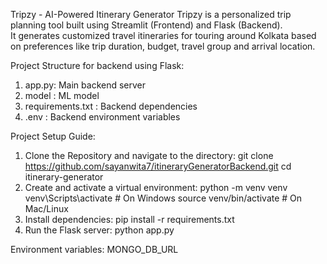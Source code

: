 Tripzy - AI-Powered Itinerary Generator
Tripzy is a personalized trip planning tool built using Streamlit (Frontend) and Flask (Backend).  
It generates customized travel itineraries for touring around Kolkata based on preferences like trip duration, budget, travel group and arrival location.

Project Structure for backend using Flask:
1. app.py: Main backend server
2. model : ML model
3. requirements.txt : Backend dependencies
4. .env : Backend environment variables

Project Setup Guide:
1. Clone the Repository and navigate to the directory:
git clone https://github.com/sayanwita7/itineraryGeneratorBackend.git
cd itinerary-generator
2. Create and activate a virtual environment:
python -m venv venv
venv\Scripts\activate      # On Windows
source venv/bin/activate   # On Mac/Linux
3. Install dependencies:
pip install -r requirements.txt
4. Run the Flask server:
python app.py

Environment variables:
MONGO_DB_URL
 
